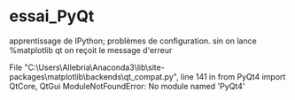 # essai_PyQt
apprentissage de IPython; problèmes de configuration.
sin on lance %matplotlib qt  on reçoit le message d'erreur

File "C:\Users\Allebria\Anaconda3\lib\site-packages\matplotlib\backends\qt_compat.py", line 141 in <module>
 from PyQt4 import QtCore, QtGui
ModuleNotFoundError: No module named 'PyQt4'
